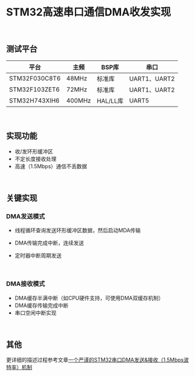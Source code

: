 # STM32高速串口通信DMA收发实现

<br>

## 测试平台

| 平台          | 主频   | BSP库    | 串口         |
| ------------- | ------ | -------- | ------------ |
| STM32F030C8T6 | 48MHz  | 标准库   | UART1、UART2 |
| STM32F103ZET6 | 72MHz  | 标准库   | UART1、UART2 |
| STM32H743XIH6 | 400MHz | HAL/LL库 | UART5        |

<br>

## 实现功能

* 收/发环形缓冲区
* 不定长度接收处理
* 高速（1.5Mbps）通信不丢数据

<br>

## 关键实现

### DMA发送模式

* 线程循环查询发送环形缓冲区数据，然后启动MDA传输

* DMA传输完成中断，连续发送
* 定时器中断周期发送

<br>

### DMA接收模式

* DMA缓存半满中断（如CPU硬件支持，可使用DMA双缓存机制）
* DMA缓存传输完成中断
* 串口空闲中断实现

<br>

## 其他

更详细的描述过程参考文章[一个严谨的STM32串口DMA发送&接收（1.5Mbps波特率）机制](https://blog.csdn.net/qq_20553613/article/details/108367512)

